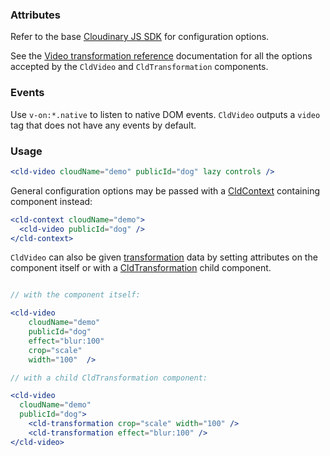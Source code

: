 ### Attributes

Refer to the base [Cloudinary JS SDK](https://github.com/cloudinary/cloudinary_js#configuration) for configuration options.

See the [Video transformation reference](https://cloudinary.com/documentation/video_transformation_reference) documentation for all the options accepted by the `CldVideo` and `CldTransformation` components.


### Events

Use `v-on:*.native` to listen to native DOM events. `CldVideo` outputs a `video` tag that does not have any events by default.

### Usage

```jsx
<cld-video cloudName="demo" publicId="dog" lazy controls />
```

General configuration options may be passed with a [CldContext](#cldcontext) containing component instead:

```jsx
<cld-context cloudName="demo">
  <cld-video publicId="dog" />
</cld-context>
```

`CldVideo` can also be given [transformation](https://cloudinary.com/documentation/video_transformation_reference) data by setting attributes on the component itself or with a [CldTransformation](#cldtransformation) child component.

```jsx

// with the component itself:

<cld-video
    cloudName="demo"
    publicId="dog"
    effect="blur:100"
    crop="scale"
    width="100"  />

// with a child CldTransformation component:

<cld-video
  cloudName="demo" 
  publicId="dog">
    <cld-transformation crop="scale" width="100" />
    <cld-transformation effect="blur:100" />
</cld-video>

```